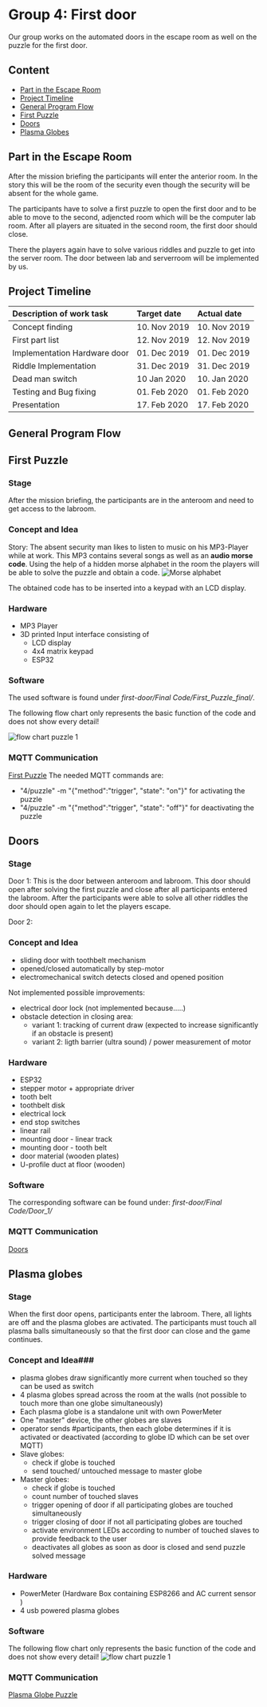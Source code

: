 # Group 4:  First door #
Our group works on the automated doors in the escape room as well on the puzzle for the first door.

## Content
* [Part in the Escape Room](#1)
* [Project Timeline](#2)
* [General Program Flow](#3)
* [First Puzzle](#4)
* [Doors](#5)
* [Plasma Globes](#6)

## Part in the Escape Room <a name="1"></a>
After the mission briefing the participants will enter the anterior room.
In the story this will be the room of the security even though the security will be absent for the whole game.

The participants have to solve a first puzzle to open the first door and to be able to move to the second, adjencted room which will be the computer lab room. After all players are situated in the second room, the first door should close.

There the players again have to solve various riddles and puzzle to get into the server room. The door between lab and serverroom will be implemented by us.

## Project Timeline <a name="2"></a>
| Description of work task | Target date | Actual date|
|:--------------|:-------------|:--------------|
| Concept finding| 10. Nov 2019 |10. Nov 2019 |
| First part list| 12. Nov 2019 | 12. Nov 2019|
| Implementation Hardware door| 01. Dec 2019| 01. Dec 2019|
| Riddle Implementation| 31. Dec 2019| 31. Dec 2019| 
| Dead man switch| 10 Jan 2020 | 10. Jan 2020|
| Testing and Bug fixing| 01. Feb 2020 |  01. Feb 2020 |
| Presentation| 17. Feb 2020 | 17. Feb 2020 |

## General Program Flow <a name="3"></a>


## First Puzzle <a name="4"></a>
### Stage ###
After the mission briefing, the participants are in the anteroom and need to get access to the labroom.

### Concept and Idea ###
Story: The absent security man likes to listen to music on his MP3-Player while at work. This MP3 contains several songs as well as an **audio morse code**. Using the help of a hidden morse alphabet in the room the players will be able to solve the puzzle and obtain a code.
![Morse alphabet](https://www.cnc14.de/content/5-projekte/2-cnc14-projekt-die-morse-verbindung/1-pic.jpg "test")

The obtained code has to be inserted into a keypad with an LCD display.

### Hardware ###
* MP3 Player
* 3D printed Input interface consisting of 
	* LCD display
	* 4x4 matrix keypad
	* ESP32

### Software ###
The used software is found under *first-door/Final Code/First_Puzzle_final/*.

The following flow chart only represents the basic function of the code and does not show every detail!

![flow chart puzzle 1](https://github.com/ubilab-escape/first-door/blob/master/flow%20charts/First_Puzzle_flowchart.png)

### MQTT Communication ###
[First Puzzle](https://github.com/ubilab-escape/operator/blob/master/doc/design/group_4_puzzle_entrance_door.svg "First Puzzle")
The needed MQTT commands are:
* "4/puzzle" -m "{\"method\":\"trigger\", \"state\": \"on\"}" for activating the puzzle
* "4/puzzle" -m "{\"method\":\"trigger\", \"state\": \"off\"}" for deactivating the puzzle


## Doors <a name="5"></a>
### Stage ###
Door 1:
This is the door between anteroom and labroom. This door should open after solving the first puzzle and close after all participants entered the labroom. After the participants were able to solve all other riddles the door should open again to let the players escape.

Door 2:

### Concept and Idea ###
* sliding door with toothbelt mechanism
* opened/closed automatically by step-motor
* electromechanical switch detects closed and opened position

Not implemented possible improvements:
* electrical door lock (not implemented because.....)
* obstacle detection in closing area: 
	* variant 1: tracking of current draw (expected to increase significantly if an obstacle is present)
	* variant 2: ligth barrier (ultra sound) / power measurement of motor

### Hardware ###
* ESP32
* stepper motor + appropriate driver
* tooth belt
* toothbelt disk
* electrical lock
* end stop switches
* linear rail
* mounting door - linear track
* mounting door - tooth belt
* door material (wooden plates)
* U-profile duct at floor (wooden)

### Software
The corresponding software can be found under: *first-door/Final Code/Door_1/*

### MQTT Communication
[Doors](https://github.com/ubilab-escape/operator/blob/master/doc/design/group_4_door.svg "Doors")

## Plasma globes <a name="6"></a>
### Stage ###
When the first door opens, participants enter the labroom. There, all lights are off and the plasma globes are activated. The participants must touch all plasma balls simultaneously so that the first door can close and the game continues.

### Concept and Idea###
* plasma globes draw significantly more current when touched so they can be used as switch
* 4 plasma globes spread across the room at the walls (not possible to touch more than one globe simultaneously)
* Each plasma globe is a standalone unit with own PowerMeter 
* One "master" device, the other globes are slaves
* operator sends #participants, then each globe determines if it is activated or deactivated (according to globe ID which can be set over MQTT)
* Slave globes:
	* check if globe is touched
	* send touched/ untouched message to master globe
* Master globes:
	* check if globe is touched
	* count number of touched slaves
	* trigger opening of door if all participating globes are touched simultaneously
	* trigger closing of door if not all participating globes are touched
	* activate environment LEDs according to number of touched slaves to provide feedback to the user
	* deactivates all globes as soon as door is closed and send puzzle solved message

### Hardware ###
* PowerMeter (Hardware Box containing ESP8266 and AC current sensor )
* 4 usb powered plasma globes

### Software ###
The following flow chart only represents the basic function of the code and does not show every detail!
![flow chart puzzle 1](https://github.com/ubilab-escape/first-door/blob/master/flow%20charts/Master_globe_flowchart.png)


### MQTT Communication ###
[Plasma Globe Puzzle](https://github.com/ubilab-escape/operator/blob/master/doc/design/group_4_puzzle_globes.svg "Plasma Globe Puzzle")
